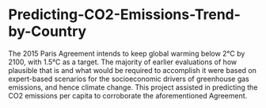 # Predicting-CO2-Emissions-Trend-by-Country

The 2015 Paris Agreement intends to keep global warming below 2℃ by 2100, with 1.5°C as a target. The majority of earlier evaluations of how plausible that is and what would be required to accomplish it were based on expert-based scenarios for the socioeconomic drivers of greenhouse gas emissions, and hence climate change. This project assisted in predicting the CO2 emissions per capita to corroborate the aforementioned Agreement.
